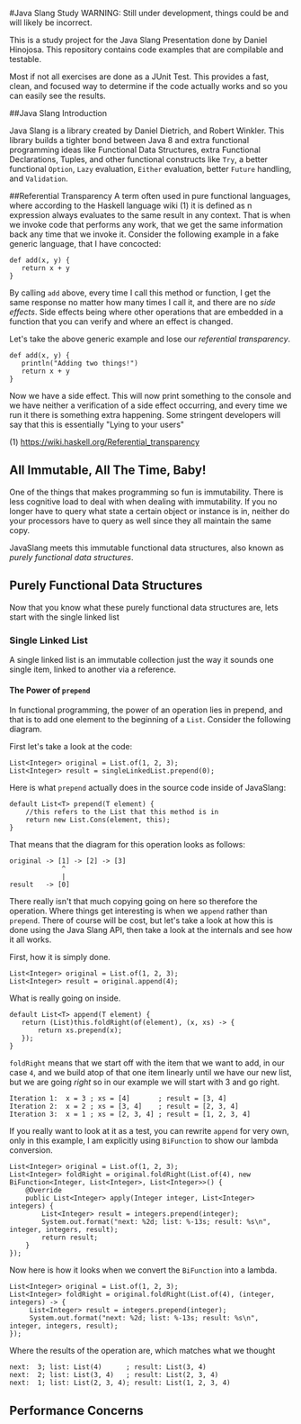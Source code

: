 #Java Slang Study
WARNING: Still under development, things could be and will likely be incorrect.


This is a study project for the Java Slang Presentation done by Daniel Hinojosa. 
This repository contains code examples that are compilable and testable.

Most if not all exercises are done as a JUnit Test.  This 
provides a fast, clean, and focused way to determine if the 
code actually works and so you can easily see the results.

##Java Slang Introduction

Java Slang is a library created by Daniel Dietrich, and Robert Winkler. 
This library builds a tighter bond between Java 8 and extra functional
programming ideas like Functional Data Structures, extra Functional Declarations,
Tuples, and other functional constructs like `Try`, a better functional `Option`, 
`Lazy` evaluation, `Either` evaluation, better `Future` handling, and `Validation`.
 
##Referential Transparency
A term often used in pure functional languages, where according to 
the Haskell language wiki (1) it is defined as n expression always evaluates to 
the same result in any context. That is when we invoke code that 
performs any work, that we get the same information back
any time that we invoke it. Consider the following example in a 
fake generic language, that I have concocted:

```$generic 
def add(x, y) {
   return x + y
}
```

By calling `add` above, every time I call this method or function, I get
the same response no matter how many times I call it, and there
are no _side effects_.  Side effects being where other operations
that are embedded in a function that you can verify and where an effect is changed.

Let's take the above generic example and 
lose our _referential transparency_.

```$generic
def add(x, y) {
   println("Adding two things!")
   return x + y
}
```

Now we have a side effect. This will now print 
something to the console and we have neither a verification of
a side effect occurring, and every time we run it there is something
extra happening. Some stringent developers will say that this is 
essentially "Lying to your users"

(1) https://wiki.haskell.org/Referential_transparency

## All Immutable, All The Time, Baby!

One of the things that makes programming so fun is immutability.  There is less
cognitive load to deal with when dealing with immutability.  If you no
longer have to query what state a
certain object or instance is in, neither do your processors have to query 
as well since they all maintain the same copy.

JavaSlang meets this immutable functional data structures, 
also known as _purely functional data structures_.

## Purely Functional Data Structures

Now that you know what these purely functional data structures are, lets start with 
the single linked list

### Single Linked List

A single linked list is an immutable collection just the way it sounds one single item, linked to 
another via a reference.

#### The Power of `prepend`

In functional programming, the power of an operation lies in prepend, and that is to 
add one element to the beginning of a `List`. Consider the following diagram.

First let's take a look at the code:

```$javaslang
List<Integer> original = List.of(1, 2, 3);
List<Integer> result = singleLinkedList.prepend(0);
```

Here is what `prepend` actually does in the source code inside of JavaSlang:

```$java
default List<T> prepend(T element) {
    //this refers to the List that this method is in
    return new List.Cons(element, this); 
}
```
That means that the diagram for this operation looks as follows:

```
original -> [1] -> [2] -> [3]
             ^
             |
result   -> [0]
```

There really isn't that much copying going on here so therefore the operation.
Where things get interesting is when we `append` rather than `prepend`. There of course will be cost, 
but let's take a look at how this is done using the Java Slang API, then take 
a look at the internals and see how it all works.

First, how it is simply done.
```$java
List<Integer> original = List.of(1, 2, 3);
List<Integer> result = original.append(4);
```
What is really going on inside.
```$java
default List<T> append(T element) {
   return (List)this.foldRight(of(element), (x, xs) -> {
       return xs.prepend(x);
   });
}
```

`foldRight` means that we start off with the item 
that we want to add, in our case `4`, and we build atop of that 
one item linearly until we have our new list, but we are going _right_ so
in our example we will start with 3 and go right.

```$java
Iteration 1:  x = 3 ; xs = [4]       ; result = [3, 4]
Iteration 2:  x = 2 ; xs = [3, 4]    ; result = [2, 3, 4]
Iteration 3:  x = 1 ; xs = [2, 3, 4] ; result = [1, 2, 3, 4]
```

If you really want to look at it as a test, 
 you can rewrite `append` for very own, only in this example, I am explicitly using `BiFunction` to show our lambda conversion.

```$java
List<Integer> original = List.of(1, 2, 3);
List<Integer> foldRight = original.foldRight(List.of(4), new BiFunction<Integer, List<Integer>, List<Integer>>() {
    @Override
    public List<Integer> apply(Integer integer, List<Integer> integers) {
        List<Integer> result = integers.prepend(integer);
        System.out.format("next: %2d; list: %-13s; result: %s\n", integer, integers, result);
        return result;
    }
});
```

Now here is how it looks when we convert the `BiFunction` into a lambda.

```$java
List<Integer> original = List.of(1, 2, 3);
List<Integer> foldRight = original.foldRight(List.of(4), (integer, integers) -> {
     List<Integer> result = integers.prepend(integer);
     System.out.format("next: %2d; list: %-13s; result: %s\n", integer, integers, result);
});
```
           
Where the results of the operation are, which matches what we thought

```$java
next:  3; list: List(4)      ; result: List(3, 4)
next:  2; list: List(3, 4)   ; result: List(2, 3, 4)
next:  1; list: List(2, 3, 4); result: List(1, 2, 3, 4)
```
            
## Performance Concerns